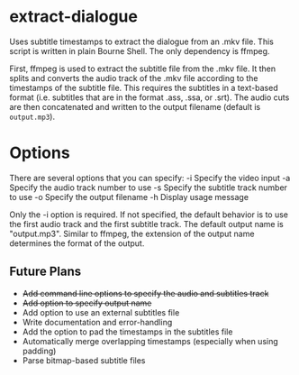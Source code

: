 # extract-dialogue
Uses subtitle timestamps to extract the dialogue from an .mkv file. This script is written in plain Bourne Shell. The only dependency is ffmpeg.

First, ffmpeg is used to extract the subtitle file from the .mkv file. It then splits and converts the audio track of the .mkv file according to the timestamps of the subtitle file. This requires the subtitles in a text-based format (i.e. subtitles that are in the format .ass, .ssa, or .srt). The audio cuts are then concatenated and written to the output filename (default is `output.mp3`).

# Options
There are several options that you can specify:
    -i   Specify the video input
    -a   Specify the audio track number to use
    -s   Specify the subtitle track number to use
    -o   Specify the output filename
    -h   Display usage message

Only the -i option is required. If not specified, the default behavior is to use
the first audio track and the first subtitle track. The default output name is
"output.mp3". Similar to ffmpeg, the extension of the output name determines the
format of the output.

## Future Plans
* ~~Add command line options to specify the audio and subtitles track~~
* ~~Add option to specify output name~~
* Add option to use an external subtitles file
* Write documentation and error-handling
* Add the option to pad the timestamps in the subtitles file
* Automatically merge overlapping timestamps (especially when using padding)
* Parse bitmap-based subtitle files
